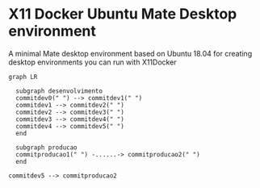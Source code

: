 # X11 Docker Ubuntu Mate Desktop environment

A minimal Mate desktop environment based on Ubuntu 18.04 for creating desktop environments you can run with X11Docker

```mermaid
graph LR 

  subgraph desenvolvimento
  commitdev0(" ") --> commitdev1(" ")
  commitdev1 --> commitdev2(" ")
  commitdev2 --> commitdev3(" ")
  commitdev3 --> commitdev4(" ") 
  commitdev4 --> commitdev5(" ") 
  end

  subgraph producao
  commitproducao1(" ") -......-> commitproducao2(" ")
  end

commitdev5 --> commitproducao2
```
